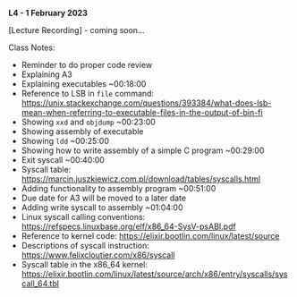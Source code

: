 **L4 - 1 February 2023**

[Lecture Recording] - coming soon...

Class Notes:

* Reminder to do proper code review
* Explaining A3
* Explaining executables ~00:18:00
* Reference to LSB in `file` command: <https://unix.stackexchange.com/questions/393384/what-does-lsb-mean-when-referring-to-executable-files-in-the-output-of-bin-fi>
* Showing `xxd` and `objdump` ~00:23:00
* Showing assembly of executable
* Showing `ldd` ~00:25:00
* Showing how to write assembly of a simple C program ~00:29:00
* Exit syscall ~00:40:00
* Syscall table: <https://marcin.juszkiewicz.com.pl/download/tables/syscalls.html> 
* Adding functionality to assembly program ~00:51:00
* Due date for A3 will be moved to a later date
* Adding write syscall to assembly ~01:04:00
* Linux syscall calling conventions: <https://refspecs.linuxbase.org/elf/x86_64-SysV-psABI.pdf>
* Reference to kernel code: <https://elixir.bootlin.com/linux/latest/source>
* Descriptions of syscall instruction: <https://www.felixcloutier.com/x86/syscall>
* Syscall table in the x86_64 kernel: <https://elixir.bootlin.com/linux/latest/source/arch/x86/entry/syscalls/syscall_64.tbl>
